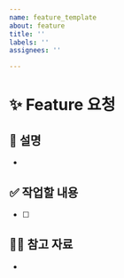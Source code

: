 ```yaml
---
name: feature_template
about: feature
title: ''
labels: ''
assignees: ''

---
```


# ✨ Feature 요청

## 📄 설명
<!-- 새로운 기능에 대한 설명을 작성해주세요. -->
- 

## ✅ 작업할 내용
<!-- 할 일을 체크박스 형태로 작성해주세요. -->
- [ ] 

## 🙋🏻 참고 자료
<!-- 참고 자료가 있다면 작성해 주세요. -->
-

